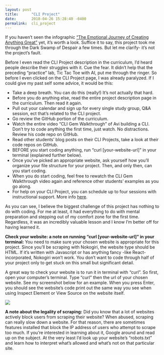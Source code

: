 ```yaml
---
layout: post
title:      "CLI Project"
date:       2018-04-26 15:28:40 -0400
permalink:  cli_project
---
```



If you haven’t seen the infographic [“The Emotional Journey of Creating Anything Great”](https://personalexcellence.co/blog/emotional-journey-creating-infographic/) yet, it’s worth a look. Suffice it to say, this project took me through the Dark Swamp of Despair a few times. But let me clarify- it’s not the project’s fault.

Before I even read the CLI Project description in the curriculum, I’d heard people describe their struggles with it. Cue the fear. It didn’t help that the preceding “practice” lab, Tic Tac Toe with AI, put me through the ringer. So before I even clicked on the CLI Project page, I was already paralyzed. If I could give my past self some advice, it would be this:

* Take a deep breath. You can do this (really!) It’s not actually that hard.
* Before you do anything else, read the entire project description page in the curriculum. Then read it again. 
* Pull out your calendar and sign up for every single study group, Q&A session, ect that’s related to the CLI project. 
* Go review the GitHub portion of the curriculum.
* Watch the entire video “CLI Gem Walkthrough” of Avi building a CLI. Don’t try to code anything the first time, just watch. No distractions. Review his code repo on GitHub.
* Read other students’ blog posts on their CLI Projects, take a look at their code repos on GitHub.
* BEFORE you start coding anything, run “curl [your-website-url]” in your terminal (explained further below).
* Once you’ve picked an appropriate website, ask yourself how you’ll organize your file structure for your project. Then, and only then, can you start coding. 
* When you do start coding, feel free to rewatch the CLI Gem Walkthrough video again and reference other students’ examples as you go along.
* For help on your CLI Project, you can schedule up to four sessions with instructional support. More info [here](http://help.learn.co/instructional-support/receiving-course-support/who-can-i-contact-for-help-on-my-portfolio-project ).

As you can see, I believe the biggest challenge of this project has nothing to do with coding. For me at least, it had everything to do with mental preparation and stepping out of my comfort zone for the first time. Regardless, it was an incredibly valuable lesson and I know I’m better off for having learned it.

**Check your website: a note on running “curl [your-website-url]” in your terminal:**
You need to make sure your chosen website is appropriate for this project. Since you’ll be scraping with Nokogiri, the website type should be HTML. If it’s written with Javascript or has anything fancy -like React- incorporated, Nokogiri won’t work. You don’t want to code through half of your project only to get stuck on this small but significant detail. 

A great way to check your website is to run it in terminal with “curl”. So first, open your computer’s terminal. Type “curl” then the url of your chosen website. See my screenshot below for an example. When you press Enter, you should see the website’s code print out the same way you see when using Inspect Element or View Source on the website itself. 

![](https://imgur.com/oWkQdQ0)

**A note about the legality of scraping:**
Did you know that a lot of websites actively block users from scraping their website? When abused, scraping can really slow down a website. For that reason, there are sometimes features installed that block the IP address of users who attempt to scrape too much. If you’re interested in learning about it, Google around and read up on the subject. At the very least I’d look up your website’s “robots.txt” and learn how to interpret what’s allowed and what’s not on that particular site. 
